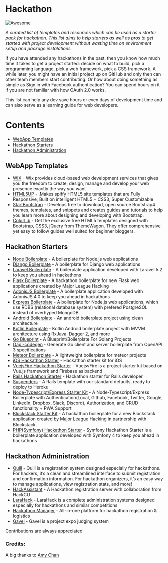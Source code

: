 # Hackathon 
![Awesome](https://cdn.rawgit.com/sindresorhus/awesome/d7305f38d29fed78fa85652e3a63e154dd8e8829/media/badge.svg)


*A curated list of templates and resources which can be used as a starter pack for hackathon. This list aims to help starters as well as pros to get started with project development without wasting time on environment setup and package instalations.*

If you have attended any hackathons in the past, then you know how much time it takes to get a project started: decide on what to build, pick a programming language, pick a web framework, pick a CSS framework. A while later, you might have an initial project up on GitHub and only then can other team members start contributing. Or how about doing something as simple as Sign in with Facebook authentication? You can spend hours on it if you are not familiar with how OAuth 2.0 works.

This list can help any dev save hours or even days of development time and can also serve as a learning guide for web developers.

# Contents

- [WebApp Templates](#WebApp-Templates)
- [Hackathon Starters](#Hackathon-Starters)
- [Hackathon Administration](#Hackathon-Administration)

## WebApp Templates
- [WIX](https://www.wix.com/) - Wix provides cloud-based web development services that gives you the freedom to create, design, manage and develop your web presence exactly the way you want
- [HTML5UP](https://html5up.net/) - .Makes spiffy HTML5 site templates that are Fully Responsive, Built on intelligent HTML5 + CSS3, Super Customizable
- [StartBootstrap](https://startbootstrap.com/) - Develops free to download, open source Bootstrap4 themes, templates, and snippets and creates guides and tutorials to help you learn more about designing and developing with Bootstrap.
- [ColorLib](https://themewagon.com/author/kimlabs/) - Get the exclusive free HTML5 templates designed with Bootstrap, CSS3, jQuery from ThemeWagon. They offer comprehensive yet easy to follow guides well suited for beginner bloggers.

## Hackathon Starters
- [Node Boilerplate](https://github.com/sahat/hackathon-starter) - A boilerplate for Node.js web applications
- [Django Boilerplate](https://github.com/kaiiyer/django-hackathon-starter) - A boilerplate for Django web applications
- [Laravel Boilerplate](https://github.com/unicodeveloper/laravel-hackathon-starter) - A boilerplate application developed with Laravel 5.2 to keep you ahead in hackathons
- [Flask Boilerplate](https://github.com/MLH/mlh-hackathon-flask-starter) - A hackathon boilerplate for new Flask web applications created by Major League Hacking
- [AdonisJS Boilerplate](https://github.com/iamraphson/adonisjs-hackathon-starter) - A boilerplate application developed with AdonisJS 4.0 to keep you ahead in hackathons
- [Express Boilerplate](https://github.com/yhnavein/express-starter) - A boilerplate for Node.js web applications, which use RDBS (relational database system) with prefered PostgreSQL instead of overhyped MongoDB
- [Android Boilerplate](https://github.com/bufferapp/android-clean-architecture-boilerplate) - An android boilerplate project using clean architecture
- [Kotlin Boilerplate](https://github.com/Plastix/Kotlin-Android-Boilerplate) - Kotlin Android boilerplate project with MVVM architecture using RxJava, Dagger 2, and more
- [Go Blueprint](https://github.com/MartinHeinz/go-project-blueprint) - A Blueprint/Boilerplate For Golang Projects
- [Oapi-codegen](https://github.com/deepmap/oapi-codegen) - Generate Go client and server boilerplate from OpenAPI 3 specifications
- [Meteor Boilerplate](https://github.com/matteodem/meteor-boilerplate) - A lightweight boilerplate for meteor projects
- [iOS Hackathon Starter](https://github.com/tattn/HackathonStarter) - Hackathon starter kit for iOS
- [VuejsFire Hackathon Starter](https://github.com/chinchang/vuejsfire-hackathon-starter) - VuejsvFire is a project starter kit based on Vue.js framework and Firebase as backend
- [Rails Hackathon Starter](https://github.com/goofmint/hackathon-starter-rails) - Hackathon starter for Rails developer
- [Suspenders](https://github.com/thoughtbot/suspenders) - A Rails template with our standard defaults, ready to deploy to Heroku
- [Node-Typescript/Express Starter Kit](https://github.com/nerdeveloper/hackathon-starter-kit) - A Node-Typescript/Express Boilerplate with Authentication(Local, Github, Facebook, Twitter, Google, LinkedIn, Dropbox, Slack, Discord), Authorization, and CRUD functionality + PWA Support
- [Blockstack Starter Kit](https://github.com/MLH/mlh-hackathon-blockstack-starter) - A hackathon boilerplate for a new Blockstack application created by Major League Hacking in partnership with Blockstack.
- [PHP(Symfony) Hackathon Starter](https://github.com/yemiwebby/symfony-hackathon-starter) - Symfony Hackathon Starter is a boilerplate application developed with Symfony 4 to keep you ahead in hackathons


## Hackathon Administration
- [Quill](https://github.com/techx/quill) - Quill is a registration system designed especially for hackathons. For hackers, it’s a clean and streamlined interface to submit registration and confirmation information. For hackathon organizers, it’s an easy way to manage applications, view registration stats, and more!
- [HackAssistant](https://github.com/HackAssistant/registration) - A Hackathon registration server with collaboration from HackCU
- [LaraHack](https://github.com/ScientificClubofESI/LaraHack) - LaraHack is a complete administration systems designed especially for hackathons and similar competitions
- [Hackathon Manager](https://github.com/codeRIT/hackathon-manager) - All-in-one platform for hackathon registration & logistics
- [Gavel](https://github.com/anishathalye/gavel) - Gavel is a project expo judging system


Contributions are always appreciated

### Credits:
A big thanks to [Amy Chan](https://github.com/ANAMIKAPISHARODY)
